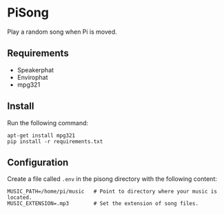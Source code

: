 PiSong
======

Play a random song when Pi is moved.

Requirements
------------

 * Speakerphat
 * Envirophat
 * mpg321

Install
-------

Run the following command:

```
apt-get install mpg321
pip install -r requirements.txt
```

Configuration
-------------

Create a file called `.env` in the pisong directory with the following
content:

```
MUSIC_PATH=/home/pi/music   # Point to directory where your music is located.
MUSIC_EXTENSION=.mp3        # Set the extension of song files.
```
